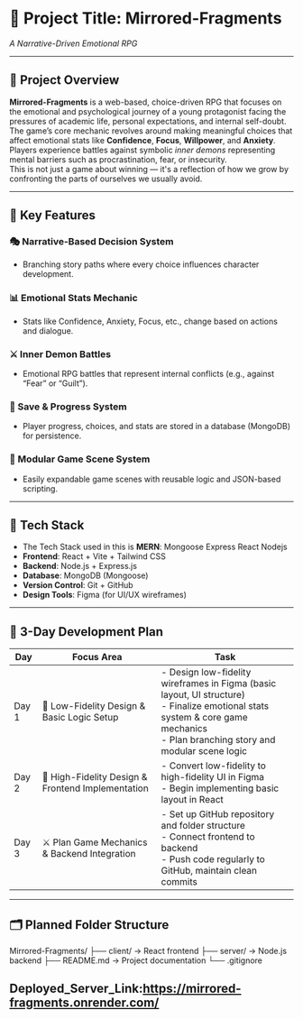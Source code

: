 # 🧾 Project Title: Mirrored-Fragments

_A Narrative-Driven Emotional RPG_

---

## 📘 Project Overview

**Mirrored-Fragments** is a web-based, choice-driven RPG that focuses on the emotional and psychological journey of a young protagonist facing the pressures of academic life, personal expectations, and internal self-doubt.  
The game’s core mechanic revolves around making meaningful choices that affect emotional stats like **Confidence**, **Focus**, **Willpower**, and **Anxiety**. Players experience battles against symbolic _inner demons_ representing mental barriers such as procrastination, fear, or insecurity.  
This is not just a game about winning — it's a reflection of how we grow by confronting the parts of ourselves we usually avoid.

---

## 🌟 Key Features

### 🎭 Narrative-Based Decision System

- Branching story paths where every choice influences character development.

### 📊 Emotional Stats Mechanic

- Stats like Confidence, Anxiety, Focus, etc., change based on actions and dialogue.

### ⚔️ Inner Demon Battles

- Emotional RPG battles that represent internal conflicts (e.g., against “Fear” or “Guilt”).

### 💾 Save & Progress System

- Player progress, choices, and stats are stored in a database (MongoDB) for persistence.

### 🧩 Modular Game Scene System

- Easily expandable game scenes with reusable logic and JSON-based scripting.

---

## 🔧 Tech Stack

- The Tech Stack used in this is **MERN**: Mongoose Express React Nodejs
- **Frontend**: React + Vite + Tailwind CSS
- **Backend**: Node.js + Express.js
- **Database**: MongoDB (Mongoose)
- **Version Control**: Git + GitHub
- **Design Tools**: Figma (for UI/UX wireframes)

---

## 📅 3-Day Development Plan

| Day   | Focus Area                                        | Task                                                                                                                                                                                |
| ----- | ------------------------------------------------- | ----------------------------------------------------------------------------------------------------------------------------------------------------------------------------------- |
| Day 1 | 🔹 Low-Fidelity Design & Basic Logic Setup        | - Design low-fidelity wireframes in Figma (basic layout, UI structure)<br>- Finalize emotional stats system & core game mechanics<br>- Plan branching story and modular scene logic |
| Day 2 | 🔸 High-Fidelity Design & Frontend Implementation | - Convert low-fidelity to high-fidelity UI in Figma<br>- Begin implementing basic layout in React                                                                                   |
| Day 3 | ⚔️ Plan Game Mechanics & Backend Integration      | - Set up GitHub repository and folder structure<br>- Connect frontend to backend<br>- Push code regularly to GitHub, maintain clean commits                                         |

---

## 🗂️ Planned Folder Structure

Mirrored-Fragments/
├── client/ → React frontend
├── server/ → Node.js backend
├── README.md → Project documentation
└── .gitignore

## **Deployed_Server_Link**:https://mirrored-fragments.onrender.com/
